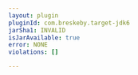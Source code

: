 ```yaml
---
layout: plugin
pluginId: com.breskeby.target-jdk6
jarSha1: INVALID
isJarAvailable: true
error: NONE
violations: []

---
```

